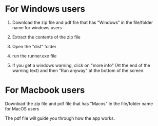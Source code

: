
# For Windows users

1. Download the zip file and pdf file that has "Windows" in the file/folder name for windows users

2. Extract the contents of the zip file

3. Open the "dist" folder

4. run the runner.exe file

5. If you get a windows warning, click on "more info" (At the end of the warning text) and then "Run anyway" at the bottom of the screen


# For Macbook users
Download the zip file and pdf file that has "Macos" in the file/folder name for MacOS users




The pdf file will guide you through how the app works.

